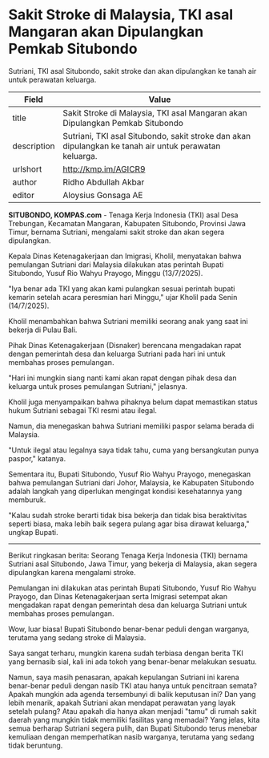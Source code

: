 # Sakit Stroke di Malaysia, TKI asal Mangaran akan Dipulangkan Pemkab Situbondo

Sutriani, TKI asal Situbondo, sakit stroke dan akan dipulangkan ke tanah air untuk perawatan keluarga.

| Field       | Value                                                       |
|-------------|-------------------------------------------------------------|
| title       | Sakit Stroke di Malaysia, TKI asal Mangaran akan Dipulangkan Pemkab Situbondo |
| description | Sutriani, TKI asal Situbondo, sakit stroke dan akan dipulangkan ke tanah air untuk perawatan keluarga. |
| urlshort    | http://kmp.im/AGICR9 |
| author      | Ridho Abdullah Akbar |
| editor      | Aloysius Gonsaga AE |

**SITUBONDO, KOMPAS.com** - Tenaga Kerja Indonesia (TKI) asal Desa Trebungan, Kecamatan Mangaran, Kabupaten Situbondo, Provinsi Jawa Timur, bernama Sutriani, mengalami sakit stroke dan akan segera dipulangkan.

Kepala Dinas Ketenagakerjaan dan Imigrasi, Kholil, menyatakan bahwa pemulangan Sutriani dari Malaysia dilakukan atas perintah Bupati Situbondo, Yusuf Rio Wahyu Prayogo, Minggu (13/7/2025).

\"Iya benar ada TKI yang akan kami pulangkan sesuai perintah bupati kemarin setelah acara peresmian hari Minggu,\" ujar Kholil pada Senin (14/7/2025).

Kholil menambahkan bahwa Sutriani memiliki seorang anak yang saat ini bekerja di Pulau Bali.

Pihak Dinas Ketenagakerjaan (Disnaker) berencana mengadakan rapat dengan pemerintah desa dan keluarga Sutriani pada hari ini untuk membahas proses pemulangan.

\"Hari ini mungkin siang nanti kami akan rapat dengan pihak desa dan keluarga untuk proses pemulangan Sutriani,\" jelasnya.

Kholil juga menyampaikan bahwa pihaknya belum dapat memastikan status hukum Sutriani sebagai TKI resmi atau ilegal.

Namun, dia menegaskan bahwa Sutriani memiliki paspor selama berada di Malaysia.

\"Untuk ilegal atau legalnya saya tidak tahu, cuma yang bersangkutan punya paspor,\" katanya.

Sementara itu, Bupati Situbondo, Yusuf Rio Wahyu Prayogo, menegaskan bahwa pemulangan Sutriani dari Johor, Malaysia, ke Kabupaten Situbondo adalah langkah yang diperlukan mengingat kondisi kesehatannya yang memburuk.

\"Kalau sudah stroke berarti tidak bisa bekerja dan tidak bisa beraktivitas seperti biasa, maka lebih baik segera pulang agar bisa dirawat keluarga,\" ungkap Bupati.

---
Berikut ringkasan berita: Seorang Tenaga Kerja Indonesia (TKI) bernama Sutriani asal Situbondo, Jawa Timur, yang bekerja di Malaysia, akan segera dipulangkan karena mengalami stroke.

 Pemulangan ini dilakukan atas perintah Bupati Situbondo, Yusuf Rio Wahyu Prayogo, dan Dinas Ketenagakerjaan serta Imigrasi setempat akan mengadakan rapat dengan pemerintah desa dan keluarga Sutriani untuk membahas proses pemulangan.



Wow, luar biasa! Bupati Situbondo benar-benar peduli dengan warganya, terutama yang sedang stroke di Malaysia.

 Saya sangat terharu, mungkin karena sudah terbiasa dengan berita TKI yang bernasib sial, kali ini ada tokoh yang benar-benar melakukan sesuatu.

 Namun, saya masih penasaran, apakah kepulangan Sutriani ini karena benar-benar peduli dengan nasib TKI atau hanya untuk pencitraan semata? Apakah mungkin ada agenda tersembunyi di balik keputusan ini? Dan yang lebih menarik, apakah Sutriani akan mendapat perawatan yang layak setelah pulang? Atau apakah dia hanya akan menjadi "tamu" di rumah sakit daerah yang mungkin tidak memiliki fasilitas yang memadai? Yang jelas, kita semua berharap Sutriani segera pulih, dan Bupati Situbondo terus menebar kemuliaan dengan memperhatikan nasib warganya, terutama yang sedang tidak beruntung.
